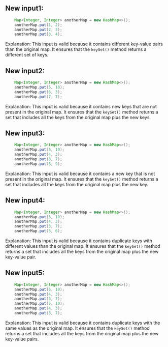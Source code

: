 ## New input1:
```java
    Map<Integer, Integer> anotherMap = new HashMap<>();
    anotherMap.put(1, 2);
    anotherMap.put(2, 3);
    anotherMap.put(3, 4);
```
Explanation: This input is valid because it contains different key-value pairs than the original map. It ensures that the `keySet()` method returns a different set of keys.

## New input2:
```java
    Map<Integer, Integer> anotherMap = new HashMap<>();
    anotherMap.put(5, 10);
    anotherMap.put(6, 3);
    anotherMap.put(7, 7);
```
Explanation: This input is valid because it contains new keys that are not present in the original map. It ensures that the `keySet()` method returns a set that includes all the keys from the original map plus the new keys.

## New input3:
```java
    Map<Integer, Integer> anotherMap = new HashMap<>();
    anotherMap.put(5, 10);
    anotherMap.put(4, 3);
    anotherMap.put(3, 7);
    anotherMap.put(8, 9);
```
Explanation: This input is valid because it contains a new key that is not present in the original map. It ensures that the `keySet()` method returns a set that includes all the keys from the original map plus the new key.

## New input4:
```java
    Map<Integer, Integer> anotherMap = new HashMap<>();
    anotherMap.put(5, 10);
    anotherMap.put(4, 3);
    anotherMap.put(3, 7);
    anotherMap.put(5, 6);
```
Explanation: This input is valid because it contains duplicate keys with different values than the original map. It ensures that the `keySet()` method returns a set that includes all the keys from the original map plus the new key-value pair.

## New input5:
```java
    Map<Integer, Integer> anotherMap = new HashMap<>();
    anotherMap.put(5, 10);
    anotherMap.put(4, 3);
    anotherMap.put(3, 7);
    anotherMap.put(5, 10);
    anotherMap.put(4, 3);
    anotherMap.put(3, 7);
```
Explanation: This input is valid because it contains duplicate keys with the same values as the original map. It ensures that the `keySet()` method returns a set that includes all the keys from the original map plus the new key-value pairs.
